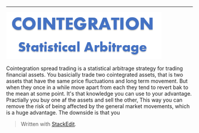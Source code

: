 ----
![Cointegration - Statistical Arbritrage](img/cointegration.png)

Cointegration spread trading is a statistical arbitrage strategy for trading financial assets. You basicially trade two cointegrated assets, that is two assets that have the same price fluctuations and long term movement. But when they once in a while move apart from each they tend to revert bak to the mean at some point. It's that knowledge you can use to your advantage.
Practially you buy one af the assets and sell the other, This way you can remove the risk of being affected by the general market movements, which is a huge advantage. The downside is that you 

> Written with [StackEdit](https://stackedit.io/).
<!--stackedit_data:
eyJoaXN0b3J5IjpbLTE0MzM3OTgwNzEsLTEzMTM0MzgxNjIsND
U4NDYyOTcyLC0xMDAzMDgwNjEyLC0zNjgxODQxMjhdfQ==
-->